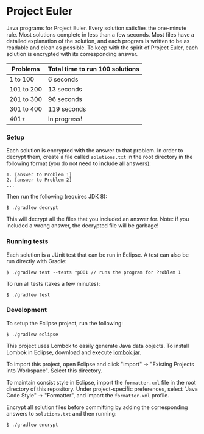 # Project Euler

Java programs for Project Euler. Every solution satisfies the one-minute rule. Most solutions complete in less than a few seconds. Most files have a detailed explanation of the solution, and each program is written to be as readable and clean as possible. To keep with the spirit of Project Euler, each solution is encrypted with its corresponding answer.

| Problems | Total time to run 100 solutions |
| --- | --- |
| 1 to 100 | 6 seconds |
| 101 to 200 | 13 seconds |
| 201 to 300 | 96 seconds |
| 301 to 400 | 119 seconds |
| 401+ | In progress! |

### Setup

Each solution is encrypted with the answer to that problem. In order to decrypt them, create a file called `solutions.txt` in the root directory in the following format (you do not need to include all answers):

    1. [answer to Problem 1]
    2. [answer to Problem 2]
    ...

Then run the following (requires JDK 8):

    $ ./gradlew decrypt

This will decrypt all the files that you included an answer for. Note: if you included a wrong answer, the decrypted file will be garbage!

### Running tests

Each solution is a JUnit test that can be run in Eclipse. A test can also be run directly with Gradle:

    $ ./gradlew test --tests *p001 // runs the program for Problem 1

To run all tests (takes a few minutes):

    $ ./gradlew test

### Development

To setup the Eclipse project, run the following:

    $ ./gradlew eclipse

This project uses Lombok to easily generate Java data objects. To install Lombok in Eclipse, download and execute [lombok.jar](https://search.maven.org/remotecontent?filepath=org/projectlombok/lombok/1.16.12/lombok-1.16.12.jar).

To import this project, open Eclipse and click "Import" -> "Existing Projects into Workspace". Select this directory.

To maintain consist style in Eclipse, import the `formatter.xml` file in the root directory of this repository. Under project-specific preferences, select "Java Code Style" -> "Formatter", and import the `formatter.xml` profile.

Encrypt all solution files before committing by adding the corresponding answers to `solutions.txt` and then running:

    $ ./gradlew encrypt

